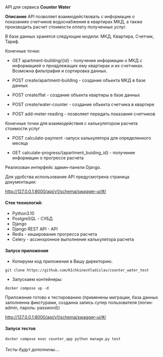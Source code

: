 API для сервиса **Counter Water**

**Описание**
API позволяет взаимодействовать с информацие о показаниях счетчиков водоснабжения в квартирах МКД, а также производить расчет стоимости оплату полученных услуг.

В базе данных хранятся следующие модели: МКД, Квартира, Счетчик, Тариф.

Конечные точки:

- GET apartment-building/{id} - получение информации о МКД с информацией о прнадлежащих ему квартирах и их счетчиках. Возможна фильтрафия и сортировка данных.

- POST create/apartment-building - создание объекта МКД в базе данных

- POST create/flat - создание объекта квартиры в базе данных

- POST create/water-counter - создание объекта счетчика в квартире

- POST add-meter-reading - позволяет передать показания счетчиков


Конечные точки для взаимодействия с калькулятором расчета стоимости услуг

- POST calculate-payment -запуск калькулятора для определенного месяца

- GET calculate-progress/{apartment_buiding_id} - получение информации о прогрессе расчета 

Реализован интерфейс админ-панели Django.


Для удобства использование API предусмотрена страница документации:

http://127.0.0.1:8000/api/v1/schema/swagger-ui/#/


#### Стек технологий:
- Python3.10
- PostgreSQL - СУБД
- Django
- Django REST API - API
- Redis - кеширование прогресса  расчета 
- Celery - ассинхронное выполнение калькулятора расчета


#### Запуск приложения

- Копируем код приложения в Вашу директорию.

`git clone https://github.com/KIchkinevVladislav/counter_water_test`

- Запускаем контейнеры:

`docker compose up -d`

Приложение готово к тестированию 
(применены миграции, 
база данных заполненна фикстурами, 
созданна запись супер пользователя (логин: admin, пароль: password))

http://127.0.0.1:8000/api/v1/schema/swagger-ui/#/

#### Запуск тестов

`docker compose exec counter_app python manage.py test`

###### Тесты будут дополнены....
